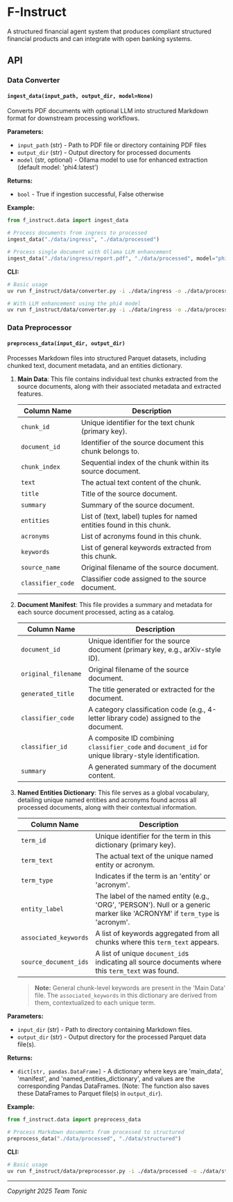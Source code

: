 # F-Instruct

A structured financial agent system that produces compliant structured financial products and can integrate with open banking systems.

## API

### Data Converter

#### `ingest_data(input_path, output_dir, model=None)`

Converts PDF documents with optional LLM into structured Markdown format for downstream processing workflows.

**Parameters:**
- `input_path` (str) - Path to PDF file or directory containing PDF files
- `output_dir` (str) - Output directory for processed documents
- `model` (str, optional) - Ollama model to use for enhanced extraction (default model: 'phi4:latest')

**Returns:**
- `bool` - True if ingestion successful, False otherwise

**Example:**
```python
from f_instruct.data import ingest_data

# Process documents from ingress to processed
ingest_data("./data/ingress", "./data/processed")

# Process single document with Ollama LLM enhancement
ingest_data("./data/ingress/report.pdf", "./data/processed", model="phi4")
```

**CLI:**
```bash
# Basic usage
uv run f_instruct/data/converter.py -i ./data/ingress -o ./data/processed

# With LLM enhancement using the phi4 model
uv run f_instruct/data/converter.py -i ./data/ingress -o ./data/processed -m phi4
```

### Data Preprocessor

#### `preprocess_data(input_dir, output_dir)`

Processes Markdown files into structured Parquet datasets, including chunked text, document metadata, and an entities dictionary.

1.  **Main Data**: This file contains individual text chunks extracted from the source documents, along with their associated metadata and extracted features.

    | Column Name       | Description                                                                 |
    |-------------------|-----------------------------------------------------------------------------|
    | `chunk_id`        | Unique identifier for the text chunk (primary key).                         |
    | `document_id`     | Identifier of the source document this chunk belongs to.                    |
    | `chunk_index`     | Sequential index of the chunk within its source document.                   |
    | `text`            | The actual text content of the chunk.                                       |
    | `title`           | Title of the source document.                                               |
    | `summary`         | Summary of the source document.                                             |
    | `entities`        | List of (text, label) tuples for named entities found in this chunk.        |
    | `acronyms`        | List of acronyms found in this chunk.                                       |
    | `keywords`        | List of general keywords extracted from this chunk.                         |
    | `source_name`     | Original filename of the source document.                                   |
    | `classifier_code` | Classifier code assigned to the source document.                            |

2.  **Document Manifest**: This file provides a summary and metadata for each source document processed, acting as a catalog.

    | Column Name         | Description                                                                 |
    |---------------------|-----------------------------------------------------------------------------|
    | `document_id`       | Unique identifier for the source document (primary key, e.g., arXiv-style ID). |
    | `original_filename` | Original filename of the source document.                                   |
    | `generated_title`   | The title generated or extracted for the document.                          |
    | `classifier_code`   | A category classification code (e.g., 4-letter library code) assigned to the document. |
    | `classifier_id`     | A composite ID combining `classifier_code` and `document_id` for unique library-style identification. |
    | `summary`           | A generated summary of the document content.                                |

3.  **Named Entities Dictionary**: This file serves as a global vocabulary, detailing unique named entities and acronyms found across all processed documents, along with their contextual information.

    | Column Name             | Description                                                                 |
    |-------------------------|-----------------------------------------------------------------------------|
    | `term_id`               | Unique identifier for the term in this dictionary (primary key).            |
    | `term_text`             | The actual text of the unique named entity or acronym.                      |
    | `term_type`             | Indicates if the term is an 'entity' or 'acronym'.                          |
    | `entity_label`          | The label of the named entity (e.g., 'ORG', 'PERSON'). Null or a generic marker like 'ACRONYM' if `term_type` is 'acronym'. |
    | `associated_keywords`   | A list of keywords aggregated from all chunks where this `term_text` appears. |
    | `source_document_ids`   | A list of unique `document_id`s indicating all source documents where this `term_text` was found. |
    
    > **Note:** General chunk-level keywords are present in the 'Main Data' file. The `associated_keywords` in this dictionary are derived from them, contextualized to each unique term.

**Parameters:**
- `input_dir` (str) - Path to directory containing Markdown files.
- `output_dir` (str) - Output directory for the processed Parquet data file(s).

**Returns:**
- `dict[str, pandas.DataFrame]` - A dictionary where keys are 'main_data', 'manifest', and 'named_entities_dictionary', and values are the corresponding Pandas DataFrames. (Note: The function also saves these DataFrames to Parquet file(s) in `output_dir`).

**Example:**
```python
from f_instruct.data import preprocess_data

# Process Markdown documents from processed to structured
preprocess_data("./data/processed", "./data/structured")
```

**CLI:**
```bash
# Basic usage
uv run f_instruct/data/preprocessor.py -i ./data/processed -o ./data/structured
```

---

*Copyright 2025 Team Tonic*
